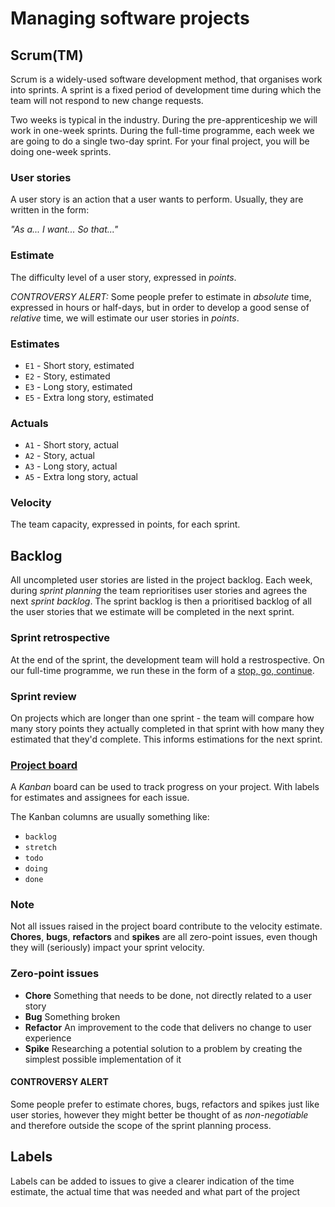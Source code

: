 # Managing software projects

## Scrum(TM)

Scrum is a widely-used software development method, that organises work into sprints. A sprint is a fixed period of development time during which the team will not respond to new change requests.

Two weeks is typical in the industry. During the pre-apprenticeship we will work in one-week sprints. During the full-time programme, each week we are going to do a single two-day sprint. For your final project, you will be doing one-week sprints.

### User stories

A user story is an action that a user wants to perform. Usually, they are written in the form:

_"As a...
I want...
So that..."_

### Estimate

The difficulty level of a user story, expressed in _points_.

_CONTROVERSY ALERT:_ Some people prefer to estimate in _absolute_ time, expressed in hours or half-days, but in order to develop a good sense of _relative_ time, we will estimate our user stories in _points_.

### Estimates

- `E1` - Short story, estimated
- `E2` - Story, estimated
- `E3` - Long story, estimated
- `E5` - Extra long story, estimated

### Actuals

- `A1` - Short story, actual
- `A2` - Story, actual
- `A3` - Long story, actual
- `A5` - Extra long story, actual

### Velocity

The team capacity, expressed in points, for each sprint.

## Backlog

All uncompleted user stories are listed in the project backlog. Each week, during _sprint planning_ the team reprioritises user stories and agrees the next _sprint backlog_. The sprint backlog is then a prioritised backlog of all the user stories that we estimate will be completed in the next sprint.

### Sprint retrospective

At the end of the sprint, the development team will hold a restrospective. On our full-time programme, we run these in the form of a [stop, go, continue](../retrospectives).

### Sprint review

On projects which are longer than one sprint - the team will compare how many story points they actually completed in that sprint with how many they estimated that they'd complete. This informs estimations for the next sprint.

### [Project board](https://help.github.com/en/github/managing-your-work-on-github/about-project-boards)

A _Kanban_ board can be used to track progress on your project. With labels for estimates and assignees for each issue.

The Kanban columns are usually something like:

- `backlog`
- `stretch`
- `todo`
- `doing`
- `done`

### Note

Not all issues raised in the project board contribute to the velocity estimate. **Chores**, **bugs**, **refactors** and **spikes** are all zero-point issues, even though they will (seriously) impact your sprint velocity.

### Zero-point issues

- **Chore** Something that needs to be done, not directly related to a user story
- **Bug** Something broken
- **Refactor** An improvement to the code that delivers no change to user experience
- **Spike** Researching a potential solution to a problem by creating the simplest possible implementation of it

#### CONTROVERSY ALERT

Some people prefer to estimate chores, bugs, refactors and spikes just like user stories, however they might better be thought of as _non-negotiable_ and therefore outside the scope of the sprint planning process.

## Labels

Labels can be added to issues to give a clearer indication of the time estimate, the actual time that was needed and what part of the project
